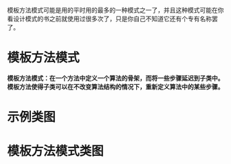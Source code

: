 
模板方法模式可能是用的平时用的最多的一种模式之一了，并且这种模式可能在你看设计模式的书之前就使用过很多次了，只是你自己不知道它还有个专有名称罢了。

# 模板方法模式
**模板方法模式：在一个方法中定义一个算法的骨架，而将一些步骤延迟到子类中。模板方法使得子类可以在不改变算法结构的情况下，重新定义算法中的某些步骤。**


# 示例类图

# 模板方法模式类图

